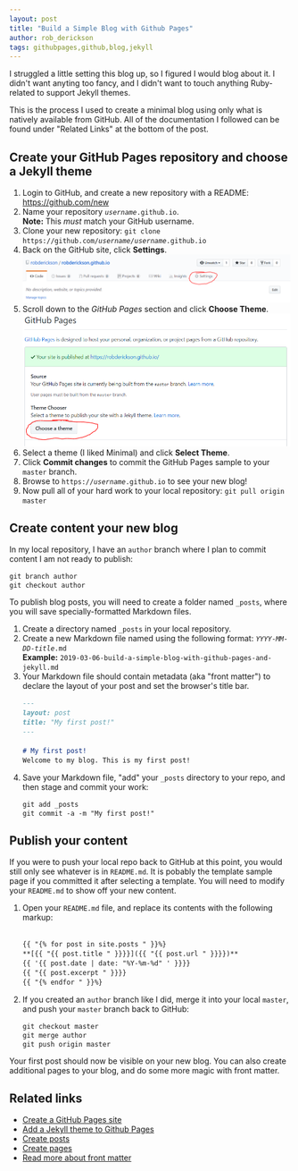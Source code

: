 ```yaml
---
layout: post
title: "Build a Simple Blog with Github Pages"
author: rob_derickson
tags: githubpages,github,blog,jekyll
---
```


I struggled a little setting this blog up, so I figured I would blog about it. I didn't want anyting too fancy, and I didn't want to touch anything Ruby-related to support Jekyll themes.

This is the process I used to create a minimal blog using only what is natively available from GitHub. All of the documentation I followed can be found under "Related Links" at the bottom of the post.

## Create your GitHub Pages repository and choose a Jekyll theme
1. Login to GitHub, and create a new repository with a README: https://github.com/new
2. Name your repository _`username`_`.github.io`.  
    **Note:** This _must_ match your GitHub username.
3. Clone your new repository: `git clone https://github.com/`_`username`_`/`_`username`_`.github.io`
4. Back on the GitHub site, click **Settings**.  
![Repository Settings button screenshot](/assets/githubpages-settings.png)  
5. Scroll down to the _GitHub Pages_ section and click **Choose Theme**.  
![Choose Theme button screenshot](/assets/githubpages-choosetheme.png)  
6. Select a theme (I liked Minimal) and click **Select Theme**.
7. Click **Commit changes** to commit the GitHub Pages sample to your `master` branch.
8. Browse to `https://`_`username`_`.github.io` to see your new blog!
9. Now pull all of your hard work to your local repository: `git pull origin master`

## Create content your new blog
In my local repository, I have an `author` branch where I plan to commit content I am not ready to publish:
```
git branch author
git checkout author
```  

To publish blog posts, you will need to create a folder named `_posts`, where you will save specially-formatted Markdown files.

1. Create a directory named `_posts` in your local repository.
2. Create a new Markdown file named using the following format: _`YYYY`_`-`_`MM`_`-`_`DD`_`-`_`title`_`.md`  
    **Example:** `2019-03-06-build-a-simple-blog-with-github-pages-and-jekyll.md`
3. Your Markdown file should contain metadata (aka "front matter") to declare the layout of your post and set the browser's title bar.  
    ```markdown
    ---
    layout: post
    title: "My first post!"
    ---

    # My first post!
    Welcome to my blog. This is my first post!
    ```
4. Save your Markdown file, "add" your `_posts` directory to your repo, and then stage and commit your work:  
    ```
    git add _posts
    git commit -a -m "My first post!"
    ```

## Publish your content
If you were to push your local repo back to GitHub at this point, you would still only see whatever is in `README.md`. It is pobably the template sample page if you committed it after selecting a template. You will need to modify your `README.md` to show off your new content.

1. Open your `README.md` file, and replace its contents with the following markup:  
    ```markdown
    
    {{ "{% for post in site.posts " }}%}
    **[{{ "{{ post.title " }}}}]({{ "{{ post.url " }}}})**  
    {{ '{{ post.date | date: "%Y-%m-%d" ' }}}}  
    {{ "{{ post.excerpt " }}}}  
    {{ "{% endfor " }}%}
    ```
2. If you created an `author` branch like I did, merge it into your local `master`, and push your `master` branch back to GitHub:  
    ```
    git checkout master
    git merge author
    git push origin master
    ```

Your first post should now be visible on your new blog. You can also create additional pages to your blog, and do some more magic with front matter.

## Related links
* [Create a GitHub Pages site](https://pages.github.com/)
* [Add a Jekyll theme to Github Pages](https://help.github.com/en/articles/adding-a-jekyll-theme-to-your-github-pages-site-with-the-jekyll-theme-chooser)
* [Create posts](https://jekyllrb.com/docs/posts/)
* [Create pages](https://jekyllrb.com/docs/pages/)
* [Read more about front matter](https://jekyllrb.com/docs/front-matter/)